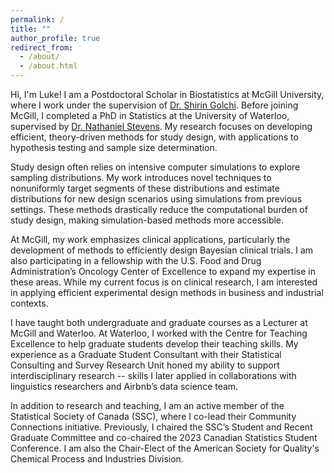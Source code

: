 ```yaml
---
permalink: /
title: ""
author_profile: true
redirect_from: 
  - /about/
  - /about.html
---
```


Hi, I'm Luke! I am a Postdoctoral Scholar in Biostatistics at McGill University, where I work under the supervision of [Dr. Shirin Golchi](https://sgolchi.research.mcgill.ca/). Before joining McGill, I completed a PhD in Statistics at the University of Waterloo, supervised by [Dr. Nathaniel Stevens](https://uwaterloo.ca/scholar/nstevens/home). My research focuses on developing efficient, theory-driven methods for study design, with applications to hypothesis testing and sample size determination.

Study design often relies on intensive computer simulations to explore sampling distributions. My work introduces novel techniques to nonuniformly target segments of these distributions and estimate distributions for new design scenarios using simulations from previous settings. These methods drastically reduce the computational burden of study design, making simulation-based methods more accessible.

At McGill, my work emphasizes clinical applications, particularly the development of methods to efficiently design Bayesian clinical trials. I am also participating in a fellowship with the U.S. Food and Drug Administration’s Oncology Center of Excellence to expand my expertise in these areas. While my current focus is on clinical research, I am interested in applying efficient experimental design methods in business and industrial contexts.

I have taught both undergraduate and graduate courses as a Lecturer at McGill and Waterloo. At Waterloo, I worked with the Centre for Teaching Excellence to help graduate students develop their teaching skills. My experience as a Graduate Student Consultant with their Statistical Consulting and Survey Research Unit honed my ability to support interdisciplinary research -- skills I later applied in collaborations with linguistics researchers and Airbnb’s data science team.

In addition to research and teaching, I am an active member of the Statistical Society of Canada (SSC), where I co-lead their Community Connections initiative. Previously, I chaired the SSC’s Student and Recent Graduate Committee and co-chaired the 2023 Canadian Statistics Student Conference. I am also the Chair-Elect of the American Society for Quality's Chemical Process and Industries Division.
